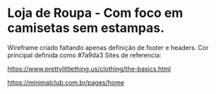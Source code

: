 # Loja de Roupa - Com foco em camisetas sem estampas. 
Wireframe criado faltando apenas definição de footer e headers.
Cor principal definida como #7a9da3
Sites de referencia:


https://www.prettylittlething.us/clothing/the-basics.html

https://minimalclub.com.br/pages/home
